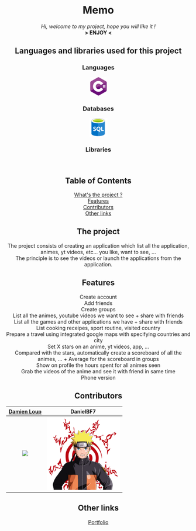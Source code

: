 <div align="center">
    <h1>Memo</h1>
    <i>Hi, welcome to my project, hope you will like it !</i>                        <br />
    <b> > ENJOY < </b>
</div>
<div align="center">
    <h2>Languages and libraries used for this project</h2>
    <h3> Languages </h3>
    <img height="50" src="https://github.com/dam277/dam277/raw/master/src/images/Csharp.png" />
                                                                                     <br />
    <h3> Databases </h3>
    <img height="50" src="https://github.com/dam277/dam277/raw/master/src/images/Sql.png" />
                                                                                     <br />
    <h3> Libraries </h3>
                                                                                     <br />
</div>
<div align="center">
   <h2 align="center">Table of Contents</h2>
  
   [What's the project ?](#the-project)                                              <br />
   [Features](#features)                                                             <br />
   [Contributors](#contributors)                                                     <br />
   [Other links](#other-links)
</div>

<div align="center">

   ## The project
   The project consists of creating an application which list all the application, animes, yt videos, etc... you like, want to see, ... <br />
   The principle is to see the videos or launch the applications from the application.

   ## Features
   Create account <br />
   Add friends <br />
   Create groups <br />
   List all the animes, youtube videos we want to see + share with friends <br />
   List all the games and other applications we have + share with friends <br />
   List cooking receipes, sport routine, visited country <br />
   Prepare a travel using integrated google maps with specifying countries and city <br />
   Set X stars on an anime, yt videos, app, ... <br />
   Compared with the stars, automatically create a scoreboard of all the animes, ... + Average for the scoreboard in groups <br />
   Show on profile the hours spent for all animes seen <br />
   Grab the videos of the anime and see it with friend in same time <br />
   Phone version
   
   ## Contributors
   | <b> <a href="https://github.com/dam277">Damien Loup</a> </b>                      | <b> DanielBF7 </b>                                                                                   |
   |:---------------------------------------------------------------------------------:|:----------------------------------------------------------------------------------------------------:|
   | <img height="200px" src="https://avatars.githubusercontent.com/u/60733960?v=4" /> | <img height="200px" src="https://github.com/dam277/Images/blob/master/ProfileImages/DanielBF.png" /> |
   
   ## Other links
   <a href="https://dam277.github.io/dam277/">Portfolio</a>                     <br />
</div>
